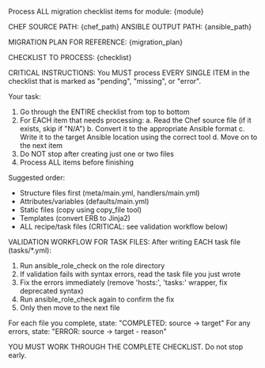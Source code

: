 Process ALL migration checklist items for module: {module}

CHEF SOURCE PATH: {chef_path}
ANSIBLE OUTPUT PATH: {ansible_path}

MIGRATION PLAN FOR REFERENCE:
{migration_plan}

CHECKLIST TO PROCESS:
{checklist}

CRITICAL INSTRUCTIONS:
You MUST process EVERY SINGLE ITEM in the checklist that is marked as "pending", "missing", or "error".

Your task:
1. Go through the ENTIRE checklist from top to bottom
2. For EACH item that needs processing:
   a. Read the Chef source file (if it exists, skip if "N/A")
   b. Convert it to the appropriate Ansible format
   c. Write it to the target Ansible location using the correct tool
   d. Move on to the next item
3. Do NOT stop after creating just one or two files
4. Process ALL items before finishing

Suggested order:
- Structure files first (meta/main.yml, handlers/main.yml)
- Attributes/variables (defaults/main.yml)
- Static files (copy using copy_file tool)
- Templates (convert ERB to Jinja2)
- ALL recipe/task files (CRITICAL: see validation workflow below)

VALIDATION WORKFLOW FOR TASK FILES:
After writing EACH task file (tasks/*.yml):
1. Run ansible_role_check on the role directory
2. If validation fails with syntax errors, read the task file you just wrote
3. Fix the errors immediately (remove 'hosts:', 'tasks:' wrapper, fix deprecated syntax)
4. Run ansible_role_check again to confirm the fix
5. Only then move to the next file

For each file you complete, state: "COMPLETED: source → target"
For any errors, state: "ERROR: source → target - reason"

YOU MUST WORK THROUGH THE COMPLETE CHECKLIST. Do not stop early.
